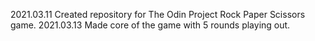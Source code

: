 2021.03.11  Created repository for The Odin Project Rock Paper Scissors game.
2021.03.13  Made core of the game with 5 rounds playing out.